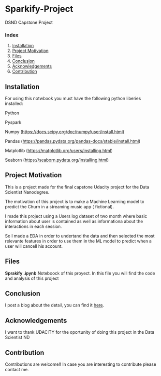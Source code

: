 # Sparkify-Project
DSND Capstone Project

### Index

1. [Installation](#installation)
2. [Project Motivation](#motivation)
3. [Files](#files)
4. [Conclusion](#Conclusion)
5. [Acknowledgements](#acknowledgements)
6. [Contribution](#contribution)


## Installation <a name="installation"></a>

For using this notwbook you must have the following python liberies installed:

Python

Pyspark

Numpy (https://docs.scipy.org/doc/numpy/user/install.html)

Pandas (https://pandas.pydata.org/pandas-docs/stable/install.html)

Matplotlib (https://matplotlib.org/users/installing.html)

Seaborn (https://seaborn.pydata.org/installing.html)


## Project Motivation<a name="motivation"></a>

This is a project made for the final capstone Udacity project for the Data Scientist Nanodegree.

The motivation of this project is to make a Machine Learning model to predict the Churn in a streaming music app ( 
fictional).

I made this project using a Users log dataset of two month where basic information about user is contained as well as informationa about the interactions in each session. 

So I made a EDA in order to undertand the data and then selected the most relevante features in order to use them in the ML model to predict when a user will cancell his account.


## Files <a name="files"></a>

**Sprakify .ipynb** Noteboock of this proyect. In this file you will find the code and analysis of this project

## Conclusion

I post a blog about the detail, you can find it [here](https://medium.com/@omtripathi88/customer-churn-prediction-with-pyspark-on-sparkify-data-48ef24c8e08a).


## Acknowledgements <a name="acknowledgements"></a>
I want to thank UDACITY for the oportunity of doing this project in the Data Scientist ND

## Contribution <a name="contribution"></a>
Contributions are welcome!! In case you are interesting to contribute please contact me.
